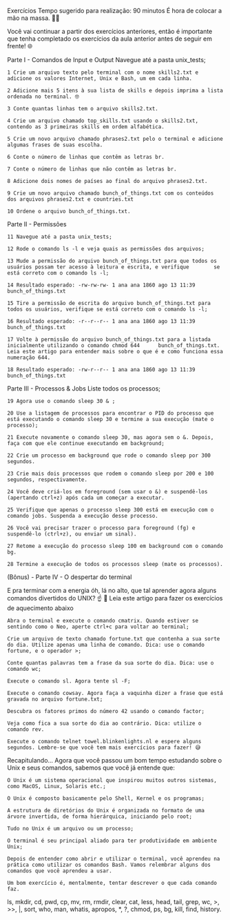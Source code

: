 Exercícios
Tempo sugerido para realização: 90 minutos
É hora de colocar a mão na massa. 💪🏼

Você vai continuar a partir dos exercícios anteriores, então é importante que tenha completado os exercícios da aula anterior antes de seguir em frente! 🌐

Parte I - Comandos de Input e Output
Navegue até a pasta unix_tests;

	1 Crie um arquivo texto pelo terminal com o nome skills2.txt e adicione os valores Internet, Unix e Bash, um em cada linha.

	2 Adicione mais 5 itens à sua lista de skills e depois imprima a lista ordenada no terminal. 🤓

	3 Conte quantas linhas tem o arquivo skills2.txt.

	4 Crie um arquivo chamado top_skills.txt usando o skills2.txt, contendo as 3 primeiras skills em ordem alfabética.

	5 Crie um novo arquivo chamado phrases2.txt pelo o terminal e adicione algumas frases de suas escolha.

	6 Conte o número de linhas que contêm as letras br.

	7 Conte o número de linhas que não contêm as letras br.

	8 Adicione dois nomes de países ao final do arquivo phrases2.txt.

	9 Crie um novo arquivo chamado bunch_of_things.txt com os conteúdos dos arquivos phrases2.txt e countries.txt

	10 Ordene o arquivo bunch_of_things.txt.

Parte II - Permissões
	
	11 Navegue até a pasta unix_tests;

	12 Rode o comando ls -l e veja quais as permissões dos arquivos;

	13 Mude a permissão do arquivo bunch_of_things.txt para que todos os usuários possam ter acesso à leitura e escrita, e verifique 		se está correto com o comando ls -l;

	14 Resultado esperado: -rw-rw-rw- 1 ana ana 1860 ago 13 11:39 bunch_of_things.txt

	15 Tire a permissão de escrita do arquivo bunch_of_things.txt para todos os usuários, verifique se está correto com o comando ls -l;

	16 Resultado esperado: -r--r--r-- 1 ana ana 1860 ago 13 11:39 bunch_of_things.txt

	17 Volte à permissão do arquivo bunch_of_things.txt para a listada inicialmente utilizando o comando chmod 644 		bunch_of_things.txt. Leia este artigo para entender mais sobre o que é e como funciona essa numeração 644.

	18 Resultado esperado: -rw-r--r-- 1 ana ana 1860 ago 13 11:39 bunch_of_things.txt

Parte III - Processos & Jobs
Liste todos os processos;

	19 Agora use o comando sleep 30 & ;

	20 Use a listagem de processos para encontrar o PID do processo que está executando o comando sleep 30 e termine a sua execução (mate o processo);

	21 Execute novamente o comando sleep 30, mas agora sem o &. Depois, faça com que ele continue executando em background;

	22 Crie um processo em background que rode o comando sleep por 300 segundos.

	23 Crie mais dois processos que rodem o comando sleep por 200 e 100 segundos, respectivamente.

	24 Você deve criá-los em foreground (sem usar o &) e suspendê-los (apertando ctrl+z) após cada um começar a executar.

	25 Verifique que apenas o processo sleep 300 está em execução com o comando jobs. Suspenda a execução desse processo.

	26 Você vai precisar trazer o processo para foreground (fg) e suspendê-lo (ctrl+z), ou enviar um sinal).

	27 Retome a execução do processo sleep 100 em background com o comando bg.

	28 Termine a execução de todos os processos sleep (mate os processos).

(Bônus) - Parte IV - O despertar do terminal

E pra terminar com a energia óh, lá no alto, que tal aprender agora alguns comandos divertidos do UNIX? ☝ 🎊
Leia este artigo para fazer os exercícios de aquecimento abaixo

	Abra o terminal e execute o comando cmatrix. Quando estiver se sentindo como o Neo, aperte ctrl+c para voltar ao terminal;

	Crie um arquivo de texto chamado fortune.txt que contenha a sua sorte do dia. Utilize apenas uma linha de comando. Dica: use o comando fortune, e o operador >;

	Conte quantas palavras tem a frase da sua sorte do dia. Dica: use o comando wc;

	Execute o comando sl. Agora tente sl -F;

	Execute o comando cowsay. Agora faça a vaquinha dizer a frase que está gravada no arquivo fortune.txt;

	Descubra os fatores primos do número 42 usando o comando factor;

	Veja como fica a sua sorte do dia ao contrário. Dica: utilize o comando rev.

	Execute o comando telnet towel.blinkenlights.nl e espere alguns segundos. Lembre-se que você tem mais exercícios para fazer! 😅

Recapitulando...
Agora que você passou um bom tempo estudando sobre o Unix e seus comandos, sabemos que você já entende que:

	O Unix é um sistema operacional que inspirou muitos outros sistemas, como MacOS, Linux, Solaris etc.;

	O Unix é composto basicamente pelo Shell, Kernel e os programas;

	A estrutura de diretórios do Unix é organizada no formato de uma árvore invertida, de forma hierárquica, iniciando pelo root;

	Tudo no Unix é um arquivo ou um processo;

	O terminal é seu principal aliado para ter produtividade em ambiente Unix;

	Depois de entender como abrir e utilizar o terminal, você aprendeu na prática como utilizar os comandos Bash. Vamos relembrar alguns dos comandos que você aprendeu a usar.

	Um bom exercício é, mentalmente, tentar descrever o que cada comando faz.

ls, mkdir, cd, pwd, cp, mv, rm, rmdir, clear, cat, less, head, tail, grep, wc, >, >>, |, sort, who, man, whatis, apropos, *, ?, chmod, ps, bg, kill, find, history.
